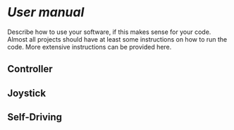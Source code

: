 # _User manual_ 

Describe how to use your software, if this makes sense for your code. Almost all projects should have at least some instructions on how to run the code. More extensive instructions can be provided here.

## Controller

## Joystick

## Self-Driving
